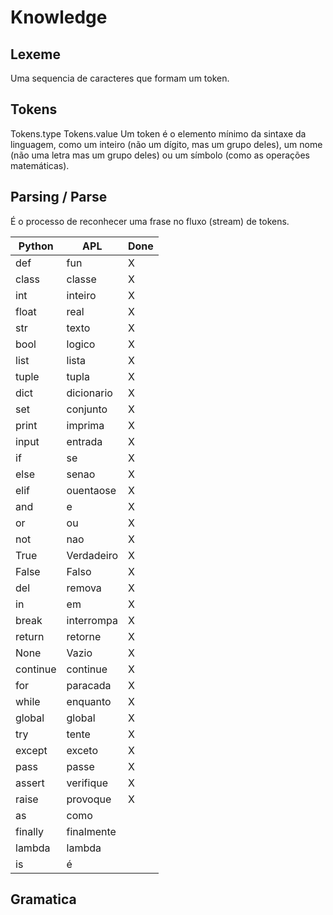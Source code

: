 # Knowledge

## Lexeme

Uma sequencia de caracteres que formam um token.

## Tokens

Tokens.type
Tokens.value
Um token é o elemento mínimo da sintaxe da linguagem, como um inteiro (não um dígito, mas um grupo deles), 
um nome (não uma letra mas um grupo deles) ou um símbolo (como as operações matemáticas).

## Parsing / Parse

É o processo de reconhecer uma frase no fluxo (stream) de tokens.


|Python| APL |Done|
|-----|-----|-----|
|def|fun|X|
|class|classe|X|
|int|inteiro|X|
|float|real|X|
|str|texto|X|
|bool|logico|X|
|list|lista|X|
|tuple|tupla|X|
|dict|dicionario|X|
|set|conjunto|X|
|print|imprima|X|
|input|entrada|X|
|if|se|X|
|else|senao|X|
|elif|ouentaose|X|
|and|e|X|
|or|ou|X|
|not|nao|X|
|True|Verdadeiro|X|
|False|Falso|X|
|del|remova|X|
|in|em|X|
|break|interrompa|X|
|return|retorne|X|
|None|Vazio|X|
|continue|continue|X|
|for| paracada|X|
|while|enquanto|X|
|global|global|X|
|try|tente|X|
|except|exceto|X|
|pass|passe|X|
|assert|verifique|X|
|raise|provoque|X|
|as|como||
|finally|finalmente||
|lambda|lambda||
|is|é||


## Gramatica

